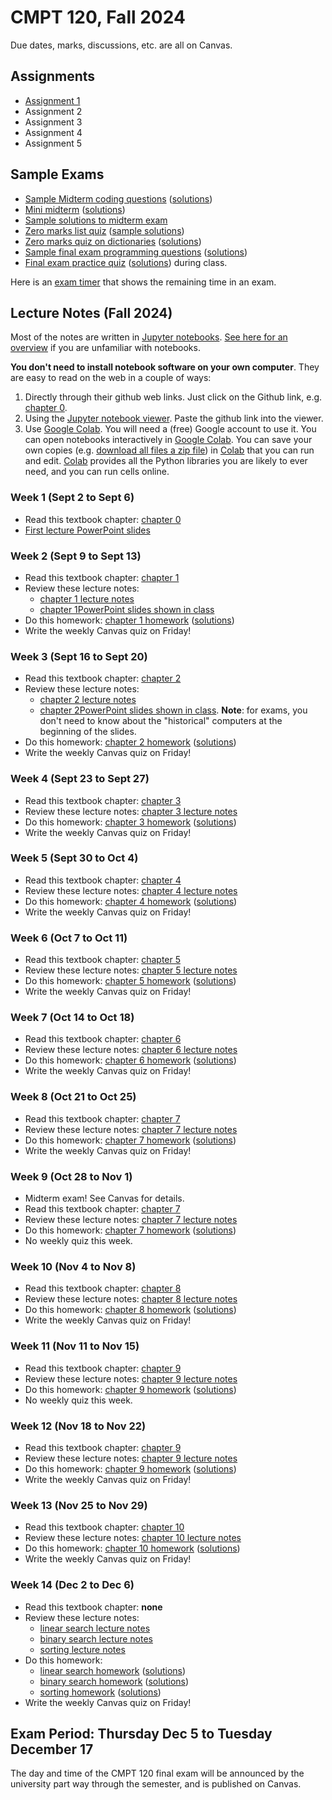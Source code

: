 # CMPT 120, Fall 2024

Due dates, marks, discussions, etc. are all on Canvas.

## Assignments

- [Assignment 1](https://github.com/tjd1234/cmpt120fall2024/tree/main/assignments/a1/a1.ipynb)
- Assignment 2
- Assignment 3
- Assignment 4
- Assignment 5

## Sample Exams

- [Sample Midterm coding questions](exams/120-D400midterm_coding_sample_fall2022.pdf) ([solutions](exams/120-D400midterm_coding_sample_fall2022_sol.pdf))
- [Mini midterm](exams/120-D400mini_midterm1_fall2022.pdf) ([solutions](exams/120-D400mini_midterm1_fall2022_sol.pdf))
- [Sample solutions to midterm exam](exams/120-D400midterm1_fall2022_sample_solutions.pdf)
- [Zero marks list quiz](exams/zeroMarksListQuiz.pdf) ([sample solutions](exams/zeroMarksListQuiz_sol.pdf))
- [Zero marks quiz on dictionaries](exams/zeroMarksDictQuiz.pdf) ([solutions](exams/zeroMarksDictQuiz_sol.pdf))
- [Sample final exam programming questions](exams/120-D400final_coding_sample_fall2022.pdf) ([solutions](exams/120-D400final_coding_sample_fall2022_sol.pdf))
- [Final exam practice quiz](exams/120-D400final_practice_quiz.pdf)
([solutions](exams/120-D400final_practice_quiz_sol.pdf)) during class.

Here is an [exam timer](https://tjd1234.github.io/examclock/examclock.html)
that shows the remaining time in an exam.

## Lecture Notes (Fall 2024)

Most of the notes are written in [Jupyter notebooks](https://jupyter.org/). [See
here for an
overview](https://colab.research.google.com/github/AllenDowney/ThinkPython/blob/v3/chapters/jupyter_intro.ipynb)
if you are unfamiliar with notebooks.

**You don't need to install notebook software on your own computer**. They are
easy to read on the web in a couple of ways:

1. Directly through their github web links. Just click on the Github link, e.g.
   [chapter 0](https://github.com/tjd1234/cmpt120fall2024/blob/main/textbook/chap00.ipynb).
2. Using the [Jupyter notebook viewer](https://nbviewer.jupyter.org/). Paste the
   github link into the viewer.
3. Use [Google Colab](https://colab.research.google.com/). You will need a
   (free) Google account to use it. You can open notebooks interactively in
   [Google Colab](https://colab.research.google.com/). You can save your own
   copies (e.g. [download all files a zip
   file](https://github.com/tjd1234/cmpt120fall2024/zipball/main)) in
   [Colab](https://colab.research.google.com/) that you can run and edit.
   [Colab](https://colab.research.google.com/) provides all the Python libraries
   you are likely to ever need, and you can run cells online. 

### Week 1 (Sept 2 to Sept 6)

- Read this textbook chapter: [chapter 0](textbook/chap00.ipynb)
- [First lecture PowerPoint slides](https://github.com/tjd1234/cmpt120fall2024/blob/main/lecture_notes/introduction/introduction.pptx)

### Week 2 (Sept 9 to Sept 13)

- Read this textbook chapter: [chapter 1](https://github.com/tjd1234/cmpt120fall2024/blob/main/textbook/chap01.ipynb)
- Review these lecture notes: 
  - [chapter 1 lecture notes](https://github.com/tjd1234/cmpt120fall2024/blob/main/lecture_notes/chapter1/chapter1_lecture.ipynb)
  - [chapter 1PowerPoint slides shown in class](https://github.com/tjd1234/cmpt120fall2024/blob/main/lecture_notes/chapter1/chp1_languages.pptx)
- Do this homework: [chapter 1 homework](https://github.com/tjd1234/cmpt120fall2024/blob/main/lecture_notes/chapter1/homework1.ipynb) ([solutions](https://github.com/tjd1234/cmpt120fall2024/blob/main/lecture_notes/chapter1/homework1_sol.ipynb))
- Write the weekly Canvas quiz on Friday!

### Week 3 (Sept 16 to Sept 20)

- Read this textbook chapter: [chapter 2](https://github.com/tjd1234/cmpt120fall2024/blob/main/textbook/chap02.ipynb)
- Review these lecture notes: 
  - [chapter 2 lecture notes](https://github.com/tjd1234/cmpt120fall2024/blob/main/lecture_notes/chapter2/chapter2_lecture.ipynb)
  - [chapter 2PowerPoint slides shown in
    class](https://github.com/tjd1234/cmpt120fall2024/blob/main/lecture_notes/chapter2/chapter2.pptx).
    **Note**: for exams, you don't need to know about the "historical" computers
    at the beginning of the slides.
- Do this homework: [chapter 2 homework](https://github.com/tjd1234/cmpt120fall2024/blob/main/lecture_notes/chapter2/homework2.ipynb) ([solutions](https://github.com/tjd1234/cmpt120fall2024/blob/main/lecture_notes/chapter2/homework2_sol.ipynb))
- Write the weekly Canvas quiz on Friday!

### Week 4 (Sept 23 to Sept 27)

- Read this textbook chapter: [chapter 3](https://github.com/tjd1234/cmpt120fall2024/blob/main/textbook/chap03.ipynb)
- Review these lecture notes: [chapter 3 lecture notes](https://github.com/tjd1234/cmpt120fall2024/blob/main/lecture_notes/chapter3/chapter3_lecture.ipynb)
- Do this homework: [chapter 3 homework](https://github.com/tjd1234/cmpt120fall2024/blob/main/lecture_notes/chapter3/homework3.ipynb) ([solutions](https://github.com/tjd1234/cmpt120fall2024/blob/main/lecture_notes/chapter3/homework3_sol.ipynb))
- Write the weekly Canvas quiz on Friday!

### Week 5 (Sept 30 to Oct 4)

- Read this textbook chapter: [chapter 4](https://github.com/tjd1234/cmpt120fall2024/blob/main/textbook/chap04.ipynb)
- Review these lecture notes: [chapter 4 lecture notes](https://github.com/tjd1234/cmpt120fall2024/blob/main/lecture_notes/chapter4/chapter4_lecture.ipynb)
- Do this homework: [chapter 4 homework](https://github.com/tjd1234/cmpt120fall2024/blob/main/lecture_notes/chapter4/homework4.ipynb) ([solutions](https://github.com/tjd1234/cmpt120fall2024/blob/main/lecture_notes/chapter4/homework4_sol.ipynb))
- Write the weekly Canvas quiz on Friday!

### Week 6 (Oct 7 to Oct 11)

- Read this textbook chapter: [chapter 5](https://github.com/tjd1234/cmpt120fall2024/blob/main/textbook/chap05.ipynb)
- Review these lecture notes: [chapter 5 lecture notes](https://github.com/tjd1234/cmpt120fall2024/blob/main/lecture_notes/chapter5/chapter5_lecture.ipynb)
- Do this homework: [chapter 5 homework](https://github.com/tjd1234/cmpt120fall2024/blob/main/lecture_notes/chapter5/homework5.ipynb) ([solutions](https://github.com/tjd1234/cmpt120fall2024/blob/main/lecture_notes/chapter5/homework5_sol.ipynb))
- Write the weekly Canvas quiz on Friday!

### Week 7 (Oct 14 to Oct 18)

- Read this textbook chapter: [chapter 6](https://github.com/tjd1234/cmpt120fall2024/blob/main/textbook/chap06.ipynb)
- Review these lecture notes: [chapter 6 lecture notes](https://github.com/tjd1234/cmpt120fall2024/blob/main/lecture_notes/chapter6/chapter6_lecture.ipynb)
- Do this homework: [chapter 6 homework](https://github.com/tjd1234/cmpt120fall2024/blob/main/lecture_notes/chapter6/homework6.ipynb) ([solutions](https://github.com/tjd1234/cmpt120fall2024/blob/main/lecture_notes/chapter6/homework6_sol.ipynb))
- Write the weekly Canvas quiz on Friday!

### Week 8 (Oct 21 to Oct 25)

- Read this textbook chapter: [chapter 7](https://github.com/tjd1234/cmpt120fall2024/blob/main/textbook/chap07.ipynb)
- Review these lecture notes: [chapter 7 lecture notes](https://github.com/tjd1234/cmpt120fall2024/blob/main/lecture_notes/chapter7/chapter7_lecture.ipynb)
- Do this homework: [chapter 7 homework](https://github.com/tjd1234/cmpt120fall2024/blob/main/lecture_notes/chapter7/homework7.ipynb) ([solutions](https://github.com/tjd1234/cmpt120fall2024/blob/main/lecture_notes/chapter7/homework7_sol.ipynb))
- Write the weekly Canvas quiz on Friday!

### Week 9 (Oct 28 to Nov 1)

- Midterm exam! See Canvas for details.
- Read this textbook chapter: [chapter 7](https://github.com/tjd1234/cmpt120fall2024/blob/main/textbook/chap07.ipynb)
- Review these lecture notes: [chapter 7 lecture notes](https://github.com/tjd1234/cmpt120fall2024/blob/main/lecture_notes/chapter7/chapter7_lecture.ipynb)
- Do this homework: [chapter 7 homework](https://github.com/tjd1234/cmpt120fall2024/blob/main/lecture_notes/chapter7/homework7.ipynb) ([solutions](https://github.com/tjd1234/cmpt120fall2024/blob/main/lecture_notes/chapter7/homework7_sol.ipynb))
- No weekly quiz this week.

### Week 10 (Nov 4 to Nov 8)

- Read this textbook chapter: [chapter 8](https://github.com/tjd1234/cmpt120fall2024/blob/main/textbook/chap08.ipynb)
- Review these lecture notes: [chapter 8 lecture notes](https://github.com/tjd1234/cmpt120fall2024/blob/main/lecture_notes/chapter8/chapter8_lecture.ipynb)
- Do this homework: [chapter 8 homework](https://github.com/tjd1234/cmpt120fall2024/blob/main/lecture_notes/chapter8/homework8.ipynb) ([solutions](https://github.com/tjd1234/cmpt120fall2024/blob/main/lecture_notes/chapter8/homework8_sol.ipynb))
- Write the weekly Canvas quiz on Friday!

### Week 11 (Nov 11 to Nov 15)

- Read this textbook chapter: [chapter 9](https://github.com/tjd1234/cmpt120fall2024/blob/main/textbook/chap09.ipynb)
- Review these lecture notes: [chapter 9 lecture notes](https://github.com/tjd1234/cmpt120fall2024/blob/main/lecture_notes/chapter9/chapter9_lecture.ipynb)
- Do this homework: [chapter 9 homework](https://github.com/tjd1234/cmpt120fall2024/blob/main/lecture_notes/chapter9/homework9.ipynb) ([solutions](https://github.com/tjd1234/cmpt120fall2024/blob/main/lecture_notes/chapter9/homework9_sol.ipynb))
- No weekly quiz this week.

### Week 12 (Nov 18 to Nov 22)

- Read this textbook chapter: [chapter 9](https://github.com/tjd1234/cmpt120fall2024/blob/main/textbook/chap09.ipynb)
- Review these lecture notes: [chapter 9 lecture notes](https://github.com/tjd1234/cmpt120fall2024/blob/main/lecture_notes/chapter9/chapter9_lecture.ipynb)
- Do this homework: [chapter 9 homework](https://github.com/tjd1234/cmpt120fall2024/blob/main/lecture_notes/chapter9/homework9.ipynb) ([solutions](https://github.com/tjd1234/cmpt120fall2024/blob/main/lecture_notes/chapter9/homework9_sol.ipynb))
- Write the weekly Canvas quiz on Friday!

### Week 13 (Nov 25 to Nov 29)

- Read this textbook chapter: [chapter 10](https://github.com/tjd1234/cmpt120fall2024/blob/main/textbook/chap10.ipynb)
- Review these lecture notes: [chapter 10 lecture notes](https://github.com/tjd1234/cmpt120fall2024/blob/main/lecture_notes/chapter10/chapter10_lecture.ipynb)
- Do this homework: [chapter 10 homework](https://github.com/tjd1234/cmpt120fall2024/blob/main/lecture_notes/chapter10/homework10.ipynb) ([solutions](https://github.com/tjd1234/cmpt120fall2024/blob/main/lecture_notes/chapter10/homework10_sol.ipynb))
- Write the weekly Canvas quiz on Friday!

### Week 14 (Dec 2 to Dec 6)

- Read this textbook chapter: **none**
- Review these lecture notes: 
  - [linear search lecture notes](https://github.com/tjd1234/cmpt120fall2024/blob/main/lecture_notes/chapter_algorithms/alg1_linear_search/alg1_linear_search.ipynb)
  - [binary search lecture notes](https://github.com/tjd1234/cmpt120fall2024/blob/main/lecture_notes/chapter_algorithms/alg2_binary_search/alg2_binary_search.ipynb)
  - [sorting lecture notes](https://github.com/tjd1234/cmpt120fall2024/blob/main/lecture_notes/chapter_algorithms/alg3_sorting/alg3_sorting.ipynb)
- Do this homework:
   - [linear search homework](https://github.com/tjd1234/cmpt120fall2024/blob/main/lecture_notes/chapter_algorithms/alg1_linear_search/alg1_linear_search_homework.ipynb) ([solutions](https://github.com/tjd1234/cmpt120fall2024/blob/main/lecture_notes/chapter_algorithms/alg1_linear_search/alg1_linear_search_homework_sol.ipynb))
   - [binary search homework](https://github.com/tjd1234/cmpt120fall2024/blob/main/lecture_notes/chapter_algorithms/alg2_binary_search/alg2_binary_search_homework.ipynb) ([solutions](https://github.com/tjd1234/cmpt120fall2024/blob/main/lecture_notes/chapter_algorithms/alg2_binary_search/alg2_binary_search_homework_sol.ipynb))
   - [sorting homework](https://github.com/tjd1234/cmpt120fall2024/blob/main/lecture_notes/chapter_algorithms/alg3_sorting/alg3_linear_search_homework.ipynb) ([solutions](https://github.com/tjd1234/cmpt120fall2024/blob/main/lecture_notes/chapter_algorithms/alg3_sorting/alg3_linear_search_homework_sol.ipynb))
- Write the weekly Canvas quiz on Friday!

## Exam Period: Thursday Dec 5 to Tuesday December 17

The day and time of the CMPT 120 final exam will be announced by the university
part way through the semester, and is published on Canvas.

